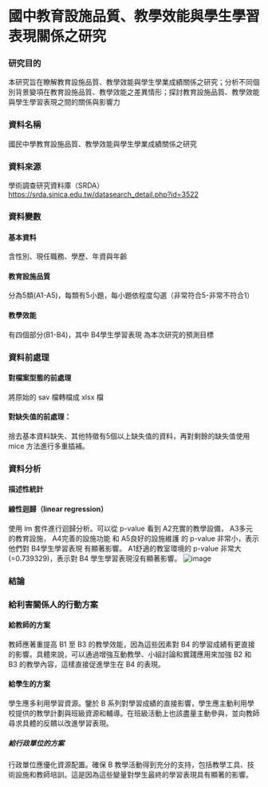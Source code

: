 # 國中教育設施品質、教學效能與學生學習表現關係之研究

### 研究目的
本研究旨在瞭解教育設施品質、教學效能與學生學業成績關係之研究；分析不同個別背景變項在教育設施品質、教學效能之差異情形；探討教育設施品質、教學效能與學生學習表現之間的關係與影響力
### 資料名稱
國民中學教育設施品質、教學效能與學生學業成績關係之研究 
### 資料來源
學術調查研究資料庫（SRDA）https://srda.sinica.edu.tw/datasearch_detail.php?id=3522
### 資料變數
  #### 基本資料
  含性別、現任職務、學歷、年資與年齡
  #### 教育設施品質
  分為5類(A1-A5)，每類有5小題，每小題依程度勾選（非常符合5-非常不符合1）
  #### 教學效能
  有四個部分(B1-B4)，其中 B4學生學習表現 為本次研究的預測目標

### 資料前處理
#### 對檔案型態的前處理
將原始的 sav 檔轉檔成 xlsx 檔
#### 對缺失值的前處理：
捨去基本資料缺失、其他特徵有5個以上缺失值的資料，再對剩餘的缺失值使用 mice 方法進行多重插補。

### 資料分析
#### 描述性統計

#### 線性迴歸（linear regression）
使用 lm 套件進行迴歸分析。可以從 p-value 看到 A2充實的教學設備， A3多元的教育設施， A4完善的設施功能 和 A5良好的設施維護 的 p-value 非常小，表示他們對 B4學生學習表現 有顯著影響。 A1舒適的教室環境的 p-value 非常大 (=0.739329)，表示對 B4 學生學習表現沒有顯著影響。
![image](https://github.com/Irenewu-code/Student-academic-performance-research/blob/main/project_regression.png)

### 結論

### 給利害關係人的行動方案
#### 給教師的方案
教師應著重提高 B1 至 B3 的教學效能，因為這些因素對 B4 的學習成績有更直接的影響。具體來說，可以通過增強互動教學、小組討論和實踐應用來加強 B2 和 B3 的教學內容，這樣直接促進學生在 B4 的表現。
#### 給學生的方案
學生應多利用學習資源。鑒於 B 系列對學習成績的直接影響，學生應主動利用學校提供的教學計劃與班級資源和輔導。在班級活動上也該盡量主動參與，並向教師尋求具體的反饋以改進學習表現。
##### 給行政單位的方案
行政單位應優化資源配置。確保 B 教學活動得到充分的支持，包括教學工具、技術設施和教師培訓。這是因為這些變量對學生最終的學習表現具有顯著的影響。



